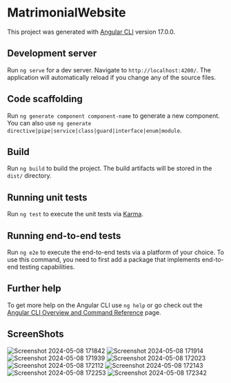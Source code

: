 # MatrimonialWebsite

This project was generated with [Angular CLI](https://github.com/angular/angular-cli) version 17.0.0.

## Development server

Run `ng serve` for a dev server. Navigate to `http://localhost:4200/`. The application will automatically reload if you change any of the source files.

## Code scaffolding

Run `ng generate component component-name` to generate a new component. You can also use `ng generate directive|pipe|service|class|guard|interface|enum|module`.

## Build

Run `ng build` to build the project. The build artifacts will be stored in the `dist/` directory.

## Running unit tests

Run `ng test` to execute the unit tests via [Karma](https://karma-runner.github.io).

## Running end-to-end tests

Run `ng e2e` to execute the end-to-end tests via a platform of your choice. To use this command, you need to first add a package that implements end-to-end testing capabilities.

## Further help

To get more help on the Angular CLI use `ng help` or go check out the [Angular CLI Overview and Command Reference](https://angular.io/cli) page.

## ScreenShots
![Screenshot 2024-05-08 171842](https://github.com/user-attachments/assets/807f4bee-4dde-4ba3-887c-b1efd00bcfc5)
![Screenshot 2024-05-08 171914](https://github.com/user-attachments/assets/f3256733-af16-48a3-8b33-90e5e431065c)
![Screenshot 2024-05-08 171939](https://github.com/user-attachments/assets/5681afb2-e1fe-4ac7-9d61-e0a4a7255ef9)
![Screenshot 2024-05-08 172023](https://github.com/user-attachments/assets/a5f8138a-bbf1-41bd-874a-fbd6ee932e80)
![Screenshot 2024-05-08 172112](https://github.com/user-attachments/assets/c657ba70-1781-4dd7-abdf-5883fb444394)
![Screenshot 2024-05-08 172143](https://github.com/user-attachments/assets/e6269c53-ff4b-4866-b843-f13ca6d1bdef)
![Screenshot 2024-05-08 172253](https://github.com/user-attachments/assets/a6862c03-9d86-490c-b57f-726d87c34846)
![Screenshot 2024-05-08 172342](https://github.com/user-attachments/assets/cc4d3680-83dc-4982-8c7f-0caeacc576c3)


